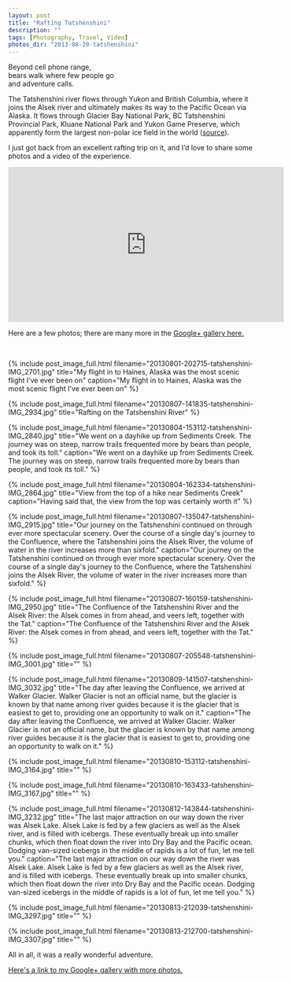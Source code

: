 ```yaml
---
layout: post
title: "Rafting Tatshenshini"
description: ""
tags: [Photography, Travel, Video]
photos_dir: "2013-08-20-tatshenshini"
---
```


>
Beyond cell phone range,<br/>
bears walk where few people go<br/>
and adventure calls.


The Tatshenshini river flows through Yukon and British Columbia,
where it joins the Alsek river and ultimately makes its way to
the Pacific Ocean via Alaska. It flows through Glacier Bay National Park,
BC Tatshenshini Provincial Park, Kluane National Park and Yukon Game Preserve,
which apparently form the largest non-polar ice field in the world
(<a href="http://www.tatshenshiniyukon.com/expeditiontrips.html"
   target="_blank">source</a>).

I just got back from an excellent rafting trip on it,
and I’d love to share some photos and a video of the experience.

<iframe width="560" height="315" src="https://www.youtube.com/embed/v3Ozqa5ZexA"
 frameborder="0" allowfullscreen></iframe>


Here are a few photos; there are many more in the
<a href="https://plus.google.com/photos/102475482399437606317/albums/5914388552143113329"
   target="_blank" title="Google+ photo album">
   Google+ gallery here.
</a>


<!--more-->
<br/>

{% include post_image_full.html
   filename="20130801-202715-tatshenshini-IMG_2701.jpg"
   title="My flight in to Haines, Alaska was the most scenic flight I’ve ever been on"
   caption="My flight in to Haines, Alaska was the most scenic flight I’ve ever been on" %}

{% include post_image_full.html
   filename="20130807-141835-tatshenshini-IMG_2934.jpg"
   title="Rafting on the Tatshenshini River" %}

{% include post_image_full.html
   filename="20130804-153112-tatshenshini-IMG_2840.jpg"
   title="We went on a dayhike up from Sediments Creek. The journey was on steep, narrow trails frequented more by bears than people, and took its toll."
   caption="We went on a dayhike up from Sediments Creek. The journey was on steep, narrow trails frequented more by bears than people, and took its toll." %}

{% include post_image_full.html
   filename="20130804-162334-tatshenshini-IMG_2864.jpg"
   title="View from the top of a hike near Sediments Creek"
   caption="Having said that, the view from the top was certainly worth it" %}

{% include post_image_full.html
   filename="20130807-135047-tatshenshini-IMG_2915.jpg"
   title="Our journey on the Tatshenshini continued on through ever more spectacular scenery. Over the course of a single day's journey to the Confluence, where the Tatshenshini joins the Alsek River, the volume of water in the river increases more than sixfold."
   caption="Our journey on the Tatshenshini continued on through ever more spectacular scenery. Over the course of a single day's journey to the Confluence, where the Tatshenshini joins the Alsek River, the volume of water in the river increases more than sixfold." %}

{% include post_image_full.html
   filename="20130807-160159-tatshenshini-IMG_2950.jpg"
   title="The Confluence of the Tatshenshini River and the Alsek River: the Alsek comes in from ahead, and veers left, together with the Tat."
   caption="The Confluence of the Tatshenshini River and the Alsek River: the Alsek comes in from ahead, and veers left, together with the Tat." %}

{% include post_image_full.html
   filename="20130807-205548-tatshenshini-IMG_3001.jpg"
   title="" %}

{% include post_image_full.html
   filename="20130809-141507-tatshenshini-IMG_3032.jpg"
   title="The day after leaving the Confluence, we arrived at Walker Glacier. Walker Glacier is not an official name, but the glacier is known by that name among river guides because it is the glacier that is easiest to get to, providing one an opportunity to walk on it."
   caption="The day after leaving the Confluence, we arrived at Walker Glacier. Walker Glacier is not an official name, but the glacier is known by that name among river guides because it is the glacier that is easiest to get to, providing one an opportunity to walk on it." %}

{% include post_image_full.html
   filename="20130810-153112-tatshenshini-IMG_3164.jpg"
   title="" %}

{% include post_image_full.html
   filename="20130810-163433-tatshenshini-IMG_3167.jpg"
   title="" %}

{% include post_image_full.html
   filename="20130812-143844-tatshenshini-IMG_3232.jpg"
   title="The last major attraction on our way down the river was Alsek Lake. Alsek Lake is fed by a few glaciers as well as the Alsek river, and is filled with icebergs. These eventually break up into smaller chunks, which then float down the river into Dry Bay and the Pacific ocean. Dodging van-sized icebergs in the middle of rapids is a lot of fun, let me tell you."
   caption="The last major attraction on our way down the river was Alsek Lake. Alsek Lake is fed by a few glaciers as well as the Alsek river, and is filled with icebergs. These eventually break up into smaller chunks, which then float down the river into Dry Bay and the Pacific ocean. Dodging van-sized icebergs in the middle of rapids is a lot of fun, let me tell you." %}

{% include post_image_full.html
   filename="20130813-212039-tatshenshini-IMG_3297.jpg"
   title="" %}

{% include post_image_full.html
   filename="20130813-212700-tatshenshini-IMG_3307.jpg"
   title="" %}


All in all, it was a really wonderful adventure.


<a href="https://plus.google.com/photos/102475482399437606317/albums/5914388552143113329"
   target="_blank" title="Google+ photo album">
   Here's a link to my Google+ gallery with more photos.
</a>
